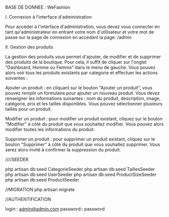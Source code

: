 BASE DE DONNEE : WeFashion


I. Connexion à l'interface d'administration

Pour accéder à l'interface d'administration, vous devez vous connecter en tant qu'administrateur en entrant votre nom d'utilisateur et votre mot de passe sur la page de connexion en accedant la page: /admin

II. Gestion des produits

La gestion des produits vous permet d'ajouter, de modifier et de supprimer des produits de la boutique. Pour cela, il suffit de cliquer sur l'onglet "Dashboard, Homme ou Femme" dans le menu de gauche. Vous pouvez alors voir tous les produits existants par categorie et effectuer les actions suivantes :

Ajouter un produit : en cliquant sur le bouton "Ajouter un produit", vous pouvez remplir un formulaire pour ajouter un nouveau produit. Vous devez renseigner les informations suivantes : nom du produit, description, image, catégorie, prix et les tailles disponibles. Vous pouvez sélectionner plusieurs tailles pour un produit.

Modifier un produit : pour modifier un produit existant, cliquez sur le bouton "Modifier" à côté du produit que vous souhaitez modifier. Vous pouvez alors modifier toutes les informations du produit.

Supprimer un produit : pour supprimer un produit existant, cliquez sur le bouton "Supprimer" à côté du produit que vous souhaitez supprimer. Vous serez alors invité à confirmer la suppression du produit.

////SEEDER

php artisan db:seed CategorieSeeder
php artisan db:seed TaillesSeeder
php artisan db:seed UserSeeder
php artisan db:seed ProductSizeSeeder
php artisan db:seed ProductSeeder


//MIGRATION
php artisan migrate

//AUTHENTIFICATION

login:: admin@admin.com
password:: password